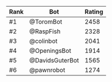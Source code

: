 Rank|Bot|Rating
---|---|---
#1|@ToromBot|2458
#2|@RaspFish|2328
#3|@colinbot|2041
#4|@OpeningsBot|1914
#5|@DavidsGuterBot|1565
#6|@pawnrobot|1274
